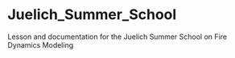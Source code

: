 # Juelich_Summer_School
Lesson and documentation for the Juelich Summer School on Fire Dynamics Modeling
